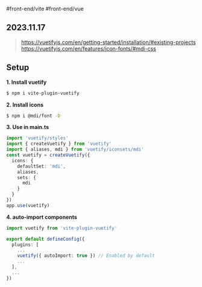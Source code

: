 #front-end/vite #front-end/vue
## 2023.11.17

> https://vuetifyjs.com/en/getting-started/installation/#existing-projects  
> https://vuetifyjs.com/en/features/icon-fonts/#mdi-css 

## Setup


**1. Install vuetify**

```bash
$ npm i vite-plugin-vuetify
```

**2. Install icons**

```bash
$ npm i @mdi/font -D
```

**3. Use in main.ts**

```ts
import 'vuetify/styles'
import { createVuetify } from 'vuetify'
import { aliases, mdi } from 'vuetify/iconsets/mdi'
const vuetify = createVuetify({
  icons: {
    defaultSet: 'mdi',
    aliases,
    sets: {
      mdi
    }
  }
})
app.use(vuetify)
```

**4. auto-import components**

```ts
import vuetify from 'vite-plugin-vuetify'

export default defineConfig({
  plugins: [
    ...
    vuetify({ autoImport: true }) // Enabled by default
    ...
  ],
  ...
})
```
